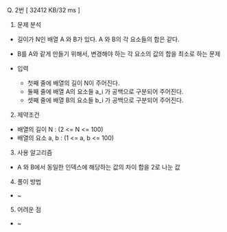Q. 2번 [ 32412 KB/32 ms ]

1. 문제 분석
- 길이가 N인 배열 A 와 B가 있다. A 와 B의 각 요소들의 합은 같다.
- B를 A와 같게 만들기 위해서, 변경해야 하는 각 요소의 값의 합을 최소로 하는 문제


- 입력
  - 첫째 줄에 배열의 길이 N이 주어진다.
  - 둘째 줄에 배열 A의 요소들 a_i 가 공백으로 구분되어 주어진다.
  - 셋째 줄에 배열 B의 요소들 b_i 가 공백으로 구분되어 주어진다.

2. 제약조건
- 배열의 길이 N : (2 <= N <= 100)
- 배열의 요소 a, b : (1 <= a, b <= 100)

3. 사용 알고리즘
- A 와 B에서 동일한 인덱스에 해당하는 값의 차이 합을 2로 나눈 값

4. 풀이 방법
- ~

5. 어려운 점
- ~